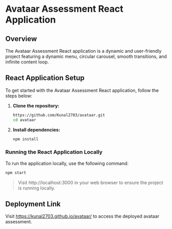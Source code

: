 # Avataar Assessment React Application

## Overview
The Avataar Assessment React application is a dynamic and user-friendly project featuring a dynamic menu, circular carousel, smooth transitions, and infinite content loop.

## React Application Setup

To get started with the Avataar Assessment React application, follow the steps below:

1. **Clone the repository:**
    ```bash
    https://github.com/Kunal2703/avataar.git
    cd avataar
    ```

2. **Install dependencies:**
    ```bash
    npm install
    ```

### Running the React Application Locally

To run the application locally, use the following command:
   ```bash
   npm start
   ```



> Visit  http://localhost:3000 in your web browser to ensure the project is running locally.



## Deployment Link
Visit https://kunal2703.github.io/avataar/ to access the deployed avataar assessment.
